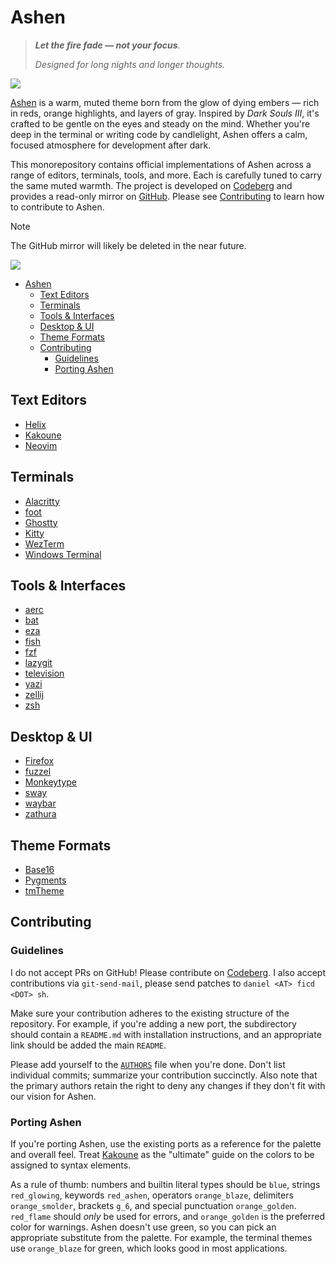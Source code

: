 # Ashen

> _**Let the fire fade — not your focus**._
>
> _Designed for long nights and longer thoughts._

![](helix/preview_wide.png)

[Ashen](https://codeberg.org/ficd/ashen) is a warm, muted theme born from the
glow of dying embers — rich in reds, orange highlights, and layers of gray.
Inspired by _Dark Souls III_, it's crafted to be gentle on the eyes and steady
on the mind. Whether you're deep in the terminal or writing code by candlelight,
Ashen offers a calm, focused atmosphere for development after dark.

This monorepository contains official implementations of Ashen across a range of
editors, terminals, tools, and more. Each is carefully tuned to carry the same
muted warmth. The project is developed on
[Codeberg](https://codeberg.org/ficd/ashen) and provides a read-only mirror on
[GitHub](https://github.com/ficd0/ashen). Please see
[Contributing](#contributing) to learn how to contribute to Ashen.

> [!NOTE]
> The GitHub mirror will likely be deleted in the near future.

![](preview/palette.png)

<!--toc:start-->

- [Ashen](#ashen)
  - [Text Editors](#text-editors)
  - [Terminals](#terminals)
  - [Tools & Interfaces](#tools-interfaces)
  - [Desktop & UI](#desktop-ui)
  - [Theme Formats](#theme-formats)
  - [Contributing](#contributing)
    - [Guidelines](#guidelines)
    - [Porting Ashen](#porting-ashen)

<!--toc:end-->

## Text Editors

- [Helix](./helix/README.md)
- [Kakoune](https://codeberg.org/ficd/kak-ashen)
- [Neovim](https://codeberg.org/ficd/ashen.nvim)

## Terminals

- [Alacritty](./alacritty/README.md)
- [foot](./foot/README.md)
- [Ghostty](./ghostty/README.md)
- [Kitty](./kitty/README.md)
- [WezTerm](./wezterm/README.md)
- [Windows Terminal](./windows-terminal/README.md)

## Tools & Interfaces

- [aerc](./aerc/README.md)
- [bat](./bat/README.md)
- [eza](./eza/README.md)
- [fish](./fish/README.md)
- [fzf](./fzf/README.md)
- [lazygit](./lazygit/README.md)
- [television](./television/README.md)
- [yazi](./ashen.yazi/README.md)
- [zellij](./zellij/README.md)
- [zsh](./zsh)

## Desktop & UI

- [Firefox](./firefox/README.md)
- [fuzzel](./fuzzel/README.md)
- [Monkeytype](./monkeytype/README.md)
- [sway](./sway/README.md)
- [waybar](./waybar/README.md)
- [zathura](./zathura/README.md)

## Theme Formats

- [Base16](./base16/README.md)
- [Pygments](./pygments/README.md)
- [tmTheme](./tmtheme/README.md)

## Contributing

### Guidelines

I do not accept PRs on GitHub! Please contribute on
[Codeberg](https://codeberg.org/ficd/ashen). I also accept contributions via
`git-send-mail`, please send patches to `daniel <AT> ficd <DOT> sh`.

Make sure your contribution adheres to the existing structure of the repository.
For example, if you're adding a new port, the subdirectory should contain a
`README.md` with installation instructions, and an appropriate link should be
added the main `README`.

Please add yourself to the [`AUTHORS`](./AUTHORS) file when you're done. Don't
list individual commits; summarize your contribution succinctly. Also note that
the primary authors retain the right to deny any changes if they don't fit with
our vision for Ashen.

### Porting Ashen

If you're porting Ashen, use the existing ports as a reference for the palette
and overall feel. Treat [Kakoune](./kakoune/) as the "ultimate" guide on the
colors to be assigned to syntax elements.

As a rule of thumb: numbers and builtin literal types should be `blue`, strings
`red_glowing`, keywords `red_ashen`, operators `orange_blaze`, delimiters
`orange_smolder`, brackets `g_6`, and special punctuation `orange_golden`.
`red_flame` should _only_ be used for errors, and `orange_golden` is the
preferred color for warnings. Ashen doesn't use green, so you can pick an
appropriate substitute from the palette. For example, the terminal themes use
`orange_blaze` for green, which looks good in most applications.

